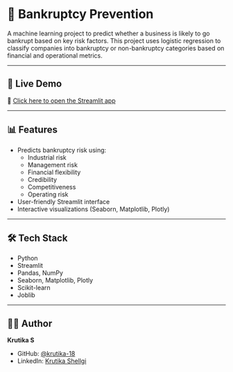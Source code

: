 # 📂 Bankruptcy Prevention

A machine learning project to predict whether a business is likely to go bankrupt based on key risk factors. This project uses logistic regression to classify companies into bankruptcy or non-bankruptcy categories based on financial and operational metrics.

---

## 🚀 Live Demo

🔗 [Click here to open the Streamlit app](https://bankruptcy-prevention-app.streamlit.app)

---

## 📊 Features

- Predicts bankruptcy risk using:
  - Industrial risk
  - Management risk
  - Financial flexibility
  - Credibility
  - Competitiveness
  - Operating risk
- User-friendly Streamlit interface
- Interactive visualizations (Seaborn, Matplotlib, Plotly)

---

## 🛠️ Tech Stack

- Python
- Streamlit
- Pandas, NumPy
- Seaborn, Matplotlib, Plotly
- Scikit-learn
- Joblib

---

## 👩‍💻 Author

**Krutika S**  
- GitHub: [@krutika-18](https://github.com/krutika-18)  
- LinkedIn: [Krutika Shellgi](https://www.linkedin.com/in/kritika-shellagi/)
